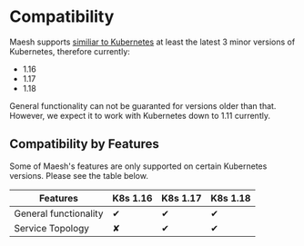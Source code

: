 # Compatibility

Maesh supports [similiar to Kubernetes](https://kubernetes.io/docs/setup/release/version-skew-policy/#supported-versions) at least the latest 3 minor versions of Kubernetes, therefore currently:

* 1.16
* 1.17
* 1.18

General functionality can not be guaranted for versions older than that. However, we expect it to work with Kubernetes down to 1.11 currently.

## Compatibility by Features

Some of Maesh's features are only supported on certain Kubernetes versions. Please see the table below.

 | Features              | K8s 1.16 | K8s 1.17 | K8s 1.18 |
 |-----------------------|----------|----------|----------|
 | General functionality | ✔        | ✔        | ✔        |
 | Service Topology      | ✘        | ✔        | ✔        |
